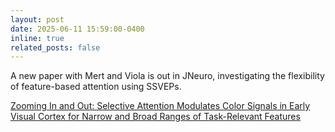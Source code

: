 ```yaml
---
layout: post
date: 2025-06-11 15:59:00-0400
inline: true
related_posts: false
---
```


A new paper with Mert and Viola is out in JNeuro, investigating the flexibility of feature-based attention using SSVEPs.

[Zooming In and Out: Selective Attention Modulates Color Signals in Early Visual Cortex for Narrow and Broad Ranges of Task-Relevant Features](https://doi.org/10.1523/JNEUROSCI.2097-24.2025)

